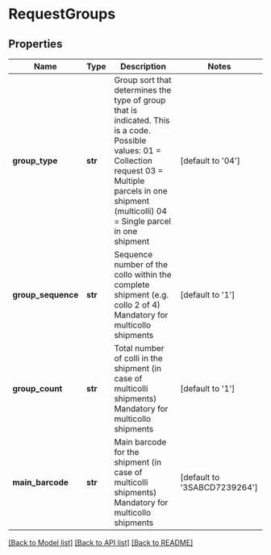 # RequestGroups

## Properties
Name | Type | Description | Notes
------------ | ------------- | ------------- | -------------
**group_type** | **str** | Group sort that determines the type of group that is indicated. This is a code. Possible values: 01 &#x3D; Collection request 03 &#x3D; Multiple parcels in one shipment (multicolli) 04 &#x3D; Single parcel in one shipment | [default to '04']
**group_sequence** | **str** | Sequence number of the collo within the complete shipment (e.g. collo 2 of 4) Mandatory for multicollo shipments | [default to '1']
**group_count** | **str** | Total number of colli in the shipment (in case of multicolli shipments) Mandatory for multicollo shipments | [default to '1']
**main_barcode** | **str** | Main barcode for the shipment (in case of multicolli shipments) Mandatory for multicollo shipments | [default to '3SABCD7239264']

[[Back to Model list]](../README.md#documentation-for-models) [[Back to API list]](../README.md#documentation-for-api-endpoints) [[Back to README]](../README.md)

